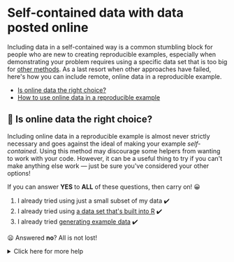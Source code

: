 # Self-contained data with data posted online

Including data in a self-contained way is a common stumbling block for people who are new to creating reproducible examples, especially when demonstrating your problem requires using a specific data set that is too big for [other methods](). As a last resort when other approaches have failed, here's how you can include remote, online data in a reproducible example.

- [Is online data the right choice?](#heading--rightchoice)   
- [How to use online data in a reproducible example](#heading--howto)

<h2 id="heading--rightchoice">🛑 Is online data the right choice?</h2>

Including online data in a reproducible example is almost never strictly necessary and goes against the ideal of making your example _self-contained_. Using this method may discourage some helpers from wanting to work with your code. However, it can be a useful thing to try if you can't make anything else work — just be sure you've considered your other options!

If you can answer **YES** to **ALL** of these questions, then carry on! :grinning:

1. I already tried using just a small subset of my data :heavy_check_mark:
2. I already tried using [a data set that's built into R]() :heavy_check_mark:
3. I already tried [generating example data]()  :heavy_check_mark:

:frowning: Answered **no**? All is not lost!

<details>
<summary>Click here for more help</summary>

1. :sweat_smile: I haven't tried using a small subset of my data. How do I do that?

   In most cases, your reproducible example doesn't need all of your data. Here's how to cut it down:

   - Use the first (or last) few rows using `head()` or `tail()`:

      ```
      # A long built-in data frame
      nrow(warpbreaks)

      # First 10 rows only
      wb_head <- head(warpbreaks, 10)

      # Last 10 rows only
      wb_tail <- tail(warpbreaks, 10)

      # Results
      wb_head
      wb_tail
      ```
   - Sample a random selection of rows:

      ```
      # Always set.seed() to make your sample reproducible!
      set.seed(1234)

      # Randomly choose 10 rows, base R style
      wb_sample_int <- warpbreaks[sample.int(nrow(warpbreaks), 10), ]

      # `dplyr` has some useful helpers!
      library(dplyr)

      # Randomly choose 10 rows, tidyverse style
      wb_sample_n <- sample_n(warpbreaks, 10)

      # Randomly choose 2 rows from each combination
      # of grouping variables
      wb_sample_groups <- warpbreaks %>%
        group_by(wool, tension) %>%
        sample_n(2)

      # Results
      wb_sample_int
      wb_sample_n
      wb_sample_groups
      ```

2. :sweat_smile: I haven't tried using a built-in data set. How do I do that?

   There are lots of small example data sets that come built into R, and some packages include even bigger data sets. It will save both you and your helpers headaches if you can write your example using one of these data sets instead of using your own data. Check out this [list of recommended built-in data sets]() to get started.

2. :sweat_smile: I haven't tried generating example data. How do I do that?

   With a few lines of code, R can construct all sorts of example data for you, and make it as big or as small as you need. Using example data generated in code is the most purely self-contained method possible, and can prevent your helpers from getting distracted by details of your real data that aren't related to your problem. It's also a good skill to develop if your real data are often too sensitive to share. Check out this [list of recommended data generating functions]() to get started.
   
</summary>

-1. Really, don't do this unless you have to!! People have every right to not want to run code on their computers that randomly downloads files from the internet. It's up to you to make every effort to avoid needing to go this route, and if you do it, to do it as transparently as possible.

### What's going to happen

You will start by **exporting** your data in a text-only format (e.g., CSV) and **posting** it online. Since your reproducible example will depend on the link to your online data working, and since people may reasonably be suspicious of code that downloads files from the internet, you'll use a method for posting your data that is transparent and robust.

Once your data is posted online, you will **copy** a link to the online data. The link's ultimate destination is the script file where you are working on your reproducible example — but it needs to be assigned to a variable name! 

So you will first **type** a name, an assignment arrow, and quotation marks into your script file by hand. _Then_ you will **paste** the link in between the quotation marks next to the assignment arrow.

Finally, you'll add a line to your reproducible example script that uses an appropriate data import command to download the data from your link and parse it into a data frame. The result will be a few lines of code in your reproducible example script that create a data frame from your online data. People will be delighted because they can now easily run your code :grinning:.

### Step by step

1. You should be working on your reproducible example in a script file. The data you want to include in your example should have already been exported to a text-only format, such as [CSV](https://en.wikipedia.org/wiki/Comma-separated_values) or [TSV](https://en.wikipedia.org/wiki/Tab-separated_values).
   - Make sure your reproducible example script file is open
   - Locate your exported text-only data file using your computer's file explorer

2. **Post** your exported data to [GitHub](https://www.github.com), either in a repository or as a [Gist](https://help.github.com/en/github/writing-on-github/creating-gists).

   If you've never used GitHub before, then you should post your data as a Gist. Gists are a simple way of posting files or code on GitHub.

   - Sign up for a GitHub account, if you don't already have one
   - After signing in to GitHub, go to https://gist.github.com/
   - Drag your text file onto the large empty box to upload the data
   - Choose either **Create public gist** or **Create secret gist** (either will work for this case)
   
3. **Copy** a link to the **raw** version of your posted data. For a Gist:
   - Click on the <kbd>Raw</kbd> button in the file title bar. The raw data file will load in your browser.
   - Copy the URL from your browser's address bar. It should look something like:
      ```
      https://gist.githubusercontent.com/username/56fb7ecfbd4a6c563e0c87b18a1cbed4/raw/e9ab94c8c31320d1c2fedeaddda21279f875df1e/File_name.csv
      ``` 

4. **Move your cursor to your script file**, placing it on a blank line.

5. **Type** the variable name you want to use for the copied URL, followed by an assignment arrow (`<-`) and an empty pair of quotation marks (`""`). When you're done, your script file might look like:

   ```
   library(tidyverse)

   awesome_data_url <- ""

   awesome_data %>%
     group_by(super_group) %>%
     summarize(stupendous = max(huge_value, na.rm = TRUE))
   ```

6. **Paste** your copied URL _between_ the pair of quotation marks.

   ```
   library(tidyverse)

   awesome_data_url <- "https://gist.githubusercontent.com/username/56fb7ecfbd4a6c563e0c87b18a1cbed4/raw/e9ab94c8c31320d1c2fedeaddda21279f875df1e/awesome_data.csv"

   awesome_data %>%
     group_by(super_group) %>%
     summarize(stupendous = max(huge_value, na.rm = TRUE))
   ```

7. On a new line, **type** in the variable name you want to use for your data frame in your reproducible example, followed by an assignment arrow (`<-`). Then type one of the following commands, including the name of your URL variable inside the parentheses:

   If you already have `library(tidyverse)` in your reproducible example, use:
   - `read_csv(`_URL variable name_`)` for CSV data
   - `read_tsv(`_URL variable name_`)` for TSV data
   
   Otherwise, use:
   - `read.csv(`_URL variable name_`)` for CSV data
   - `read.delim(`_URL variable name_`)` for TSV data

   The result should look something like this:
   ```
   library(tidyverse)

   awesome_data_url <- "https://gist.githubusercontent.com/username/56fb7ecfbd4a6c563e0c87b18a1cbed4/raw/e9ab94c8c31320d1c2fedeaddda21279f875df1e/awesome_data.csv"

   awesome_data <- read_csv(awesome_data_url)
   
   awesome_data %>%
     group_by(super_group) %>%
     summarize(stupendous = max(huge_value, na.rm = TRUE))
   ```
	
   You're done! :tada:
   
### Can I post my data somewhere other than GitHub?

- Don't make people download files and move them around! 
- Don't use FTP sites or anonymous paste sites!
- GitHub previews let people inspect your data file to make sure it's trustworthy
<!--stackedit_data:
eyJoaXN0b3J5IjpbMTAxMzE2OTM3NSwtMTQyMjc5MjI3Miw1Mj
M0NDYwNzQsNDk4NzE3NDg1LDIwMDM3NzMzODgsLTI4NTYxMTA2
MiwxMDQ2OTA0NTAzLC0xNDE5MzkwMDI5LDE4NjMwOTQ1MDcsLT
ExNTM4ODczMDIsMTg2NzIxNjY5NiwtMTI5ODAxMjYxMSwxNTY3
OTc3MDE4LC04MTU4MTE2OTcsLTI0OTE0MjcxMF19
-->